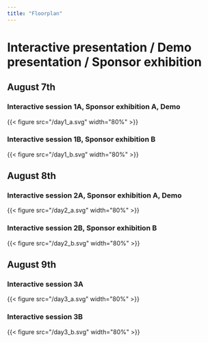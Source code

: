 ```yaml
---
title: "Floorplan"
---
```


# Interactive presentation / Demo presentation / Sponsor exhibition
## August 7th
### Interactive session 1A, Sponsor exhibition A, Demo
{{< figure src="/day1_a.svg" width="80%" >}}
### Interactive session 1B, Sponsor exhibition B
{{< figure src="/day1_b.svg" width="80%" >}}

## August 8th
### Interactive session 2A, Sponsor exhibition A, Demo
{{< figure src="/day2_a.svg" width="80%" >}}
### Interactive session 2B, Sponsor exhibition B
{{< figure src="/day2_b.svg" width="80%" >}}

## August 9th
### Interactive session 3A
{{< figure src="/day3_a.svg" width="80%" >}}
### Interactive session 3B
{{< figure src="/day3_b.svg" width="80%" >}}


